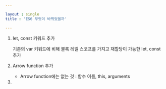 ```yaml
---

layout : single
title : 'ES6 무엇이 바뀌었을까'

---
```


1. let, const 키워드 추가

   기존의 var 키워드에 비해 블록 레벨 스코프를 가지고 재할당이 가능한 let, const 추가

2. Arrow function 추가

   * Arrow function에는 없는 것 : 함수 이름, this, arguments 

3. 

